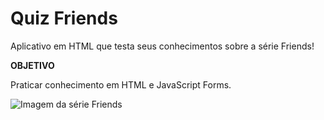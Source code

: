 # Quiz Friends #

Aplicativo em HTML que testa seus conhecimentos sobre a série Friends!

__OBJETIVO__

Praticar conhecimento em HTML e JavaScript Forms.

![Imagem da série Friends](https://akamai.sscdn.co/uploadfile/letras/playlists/4/5/0/e/450ed9b603954dd99dd268e7e22da695.jpg)